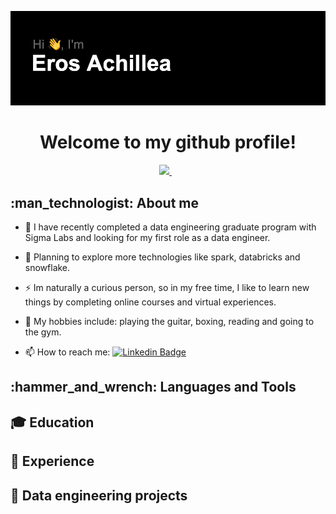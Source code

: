 
<p align='center'>  <img src="header.png" /> </p>

<h1 align='center'> Welcome to my github profile! </h1>

<div id=badges align='center'>
  
  <a href="https://www.linkedin.com/in/eros-achillea-078b18141/">
    <img src="https://img.shields.io/badge/linkedin-%230077B5.svg?&style=for-the-badge&logo=linkedin&logoColor=white" />
  </a>&nbsp;&nbsp;
  
</div>

<h2> :man_technologist: About me</h2>

- :telescope: I have recently completed a data engineering graduate program with Sigma Labs and looking for my first role as a data engineer.

- :seedling: Planning to explore more technologies like spark, databricks and snowflake.

- :zap: Im naturally a curious person, so in my free time, I like to learn new things by completing online courses and virtual experiences.

- 🎸 My hobbies include: playing the guitar, boxing, reading and going to the gym.

- :mailbox: How to reach me: [![Linkedin Badge](https://img.shields.io/badge/-kakbar-blue?style=flat&logo=Linkedin&logoColor=white)](your-linkedin-url)

<h2> :hammer_and_wrench: Languages and Tools </h2>

<h2> 🎓 Education </h2>

<h2> 📁 Experience </h2>

<h2> 👷 Data engineering projects </h2>
<!--
**Eros-code/Eros-code** is a ✨ _special_ ✨ repository because its `README.md` (this file) appears on your GitHub profile.

Here are some ideas to get you started:

- 🔭 I’m currently working on ...
- 🌱 I’m currently learning ...
- 👯 I’m looking to collaborate on ...
- 🤔 I’m looking for help with ...
- 💬 Ask me about ...
- 📫 How to reach me: ...
- 😄 Pronouns: ...
- ⚡ Fun fact: ...
-->
